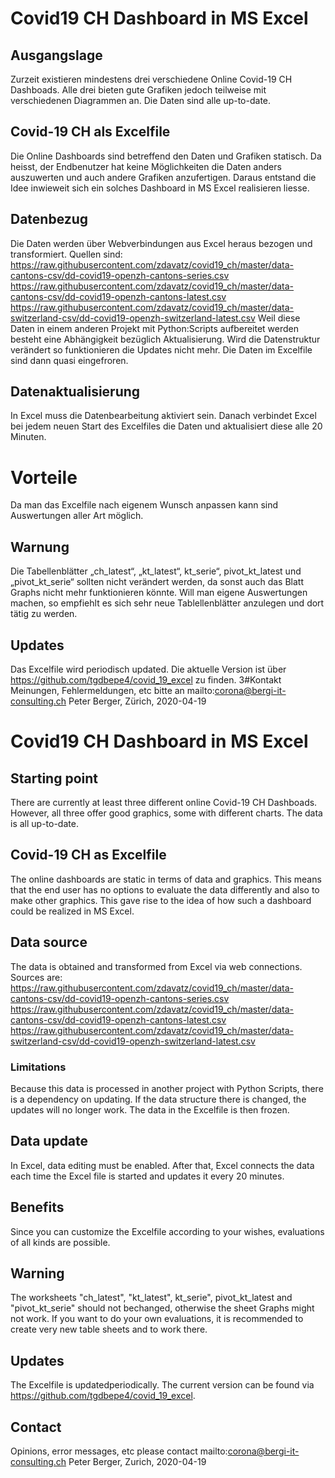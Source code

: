 # Covid19 CH Dashboard in MS Excel
## Ausgangslage
Zurzeit existieren mindestens drei verschiedene Online Covid-19 CH Dashboads. Alle drei bieten gute Grafiken jedoch teilweise mit verschiedenen Diagrammen an. Die Daten sind alle up-to-date.
## Covid-19 CH als Excelfile
Die Online Dashboards sind betreffend den Daten und Grafiken statisch. Da heisst, der Endbenutzer hat keine Möglichkeiten die Daten anders auszuwerten und auch andere Grafiken anzufertigen. Daraus entstand die Idee inwieweit sich ein solches Dashboard in MS Excel realisieren liesse. 
## Datenbezug
Die Daten werden über Webverbindungen aus Excel heraus bezogen und transformiert. 
Quellen sind:
https://raw.githubusercontent.com/zdavatz/covid19_ch/master/data-cantons-csv/dd-covid19-openzh-cantons-series.csv
https://raw.githubusercontent.com/zdavatz/covid19_ch/master/data-cantons-csv/dd-covid19-openzh-cantons-latest.csv
https://raw.githubusercontent.com/zdavatz/covid19_ch/master/data-switzerland-csv/dd-covid19-openzh-switzerland-latest.csv
Weil diese Daten in einem anderen Projekt mit Python:Scripts aufbereitet werden besteht eine Abhängigkeit bezüglich Aktualisierung. Wird die Datenstruktur verändert so funktionieren die Updates nicht mehr. Die Daten im Excelfile sind dann quasi eingefroren.
## Datenaktualisierung
In Excel muss die Datenbearbeitung aktiviert sein. Danach verbindet Excel bei jedem neuen Start des Excelfiles die Daten und aktualisiert diese alle 20 Minuten.
# Vorteile
Da man das Excelfile nach eigenem Wunsch anpassen kann sind Auswertungen aller Art möglich.
## Warnung
Die Tabellenblätter „ch_latest“, „kt_latest“, kt_serie“, pivot_kt_latest und „pivot_kt_serie“ sollten nicht verändert werden, da sonst auch das Blatt Graphs nicht mehr funktionieren könnte. Will man eigene Auswertungen machen, so empfiehlt es sich sehr neue Tablellenblätter anzulegen und dort tätig zu werden.
## Updates
Das Excelfile wird periodisch updated. Die aktuelle Version ist über https://github.com/tgdbepe4/covid_19_excel zu finden.
3#Kontakt
Meinungen, Fehlermeldungen, etc bitte an mailto:corona@bergi-it-consulting.ch
Peter Berger, Zürich, 2020-04-19

# Covid19 CH Dashboard in MS Excel
## Starting point
There are currently at least three different online Covid-19 CH Dashboads. However, all three offer good graphics, some with different charts.  The data is all up-to-date.
## Covid-19 CH as Excelfile
The online dashboards are static in terms of data and graphics. This means that the end user has no options to evaluate the data differently and also to make other graphics. This gave rise to the idea of how such a dashboard could be realized in MS Excel. 
## Data source
The data is obtained and transformed from Excel via web connections.
Sources are:
https://raw.githubusercontent.com/zdavatz/covid19_ch/master/data-cantons-csv/dd-covid19-openzh-cantons-series.csv
https://raw.githubusercontent.com/zdavatz/covid19_ch/master/data-cantons-csv/dd-covid19-openzh-cantons-latest.csv
https://raw.githubusercontent.com/zdavatz/covid19_ch/master/data-switzerland-csv/dd-covid19-openzh-switzerland-latest.csv
### Limitations
Because this data is processed in another project with Python Scripts, there is a dependency on updating. If the data structure there is changed, the updates will no longer work. The data in the Excelfile is then  frozen.
## Data update
In Excel, data editing must be enabled. After that, Excel connects the data each time the Excel file is started and updates it every 20 minutes.
## Benefits
Since you can customize the Excelfile according to your wishes, evaluations of all kinds are possible.
## Warning
The worksheets "ch_latest", "kt_latest",  kt_serie",  pivot_kt_latest and "pivot_kt_serie" should not bechanged, otherwise the sheet Graphs might not work. If you want to do your own evaluations, it is recommended to create very new table sheets and to work there.
## Updates
The Excelfile is updatedperiodically. The current version can be found via https://github.com/tgdbepe4/covid_19_excel.
## Contact
Opinions, error messages, etc  please contact mailto:corona@bergi-it-consulting.ch
Peter Berger, Zurich, 2020-04-19






